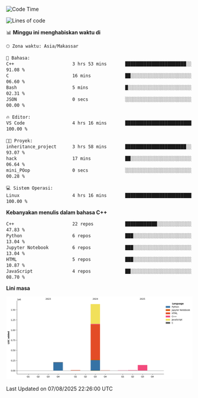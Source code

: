 <!--START_SECTION:waka-->
![Code Time](http://img.shields.io/badge/Code%20Time-397%20hrs%206%20mins-blue)

![Lines of code](https://img.shields.io/badge/Sejak%20Hello%20World%20aku%20telah%20menulis-2.0%20million%20baris%20kode-blue)

📊 **Minggu ini menghabiskan waktu di** 

```text
🕑︎ Zona waktu: Asia/Makassar

💬 Bahasa: 
C++                      3 hrs 53 mins       ███████████████████████░░   91.08 % 
C                        16 mins             ██░░░░░░░░░░░░░░░░░░░░░░░   06.60 % 
Bash                     5 mins              █░░░░░░░░░░░░░░░░░░░░░░░░   02.31 % 
JSON                     0 secs              ░░░░░░░░░░░░░░░░░░░░░░░░░   00.00 % 

🔥 Editor: 
VS Code                  4 hrs 16 mins       █████████████████████████   100.00 % 

🐱‍💻 Proyek: 
inheritance_project      3 hrs 58 mins       ███████████████████████░░   93.07 % 
hack                     17 mins             ██░░░░░░░░░░░░░░░░░░░░░░░   06.64 % 
mini_POop                0 secs              ░░░░░░░░░░░░░░░░░░░░░░░░░   00.28 % 

💻 Sistem Operasi: 
Linux                    4 hrs 16 mins       █████████████████████████   100.00 % 
```

**Kebanyakan menulis dalam bahasa C++** 

```text
C++                      22 repos            ████████████░░░░░░░░░░░░░   47.83 % 
Python                   6 repos             ███░░░░░░░░░░░░░░░░░░░░░░   13.04 % 
Jupyter Notebook         6 repos             ███░░░░░░░░░░░░░░░░░░░░░░   13.04 % 
HTML                     5 repos             ███░░░░░░░░░░░░░░░░░░░░░░   10.87 % 
JavaScript               4 repos             ██░░░░░░░░░░░░░░░░░░░░░░░   08.70 % 
```



**Lini masa**

![Lines of Code chart](https://raw.githubusercontent.com/yusuf601/yusuf601/main/assets/bar_graph.png)


 Last Updated on 07/08/2025 22:26:00 UTC
<!--END_SECTION:waka-->


